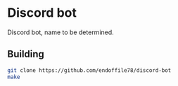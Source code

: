 # Discord bot

Discord bot, name to be determined.

## Building

```sh
git clone https://github.com/endoffile78/discord-bot
make
```
